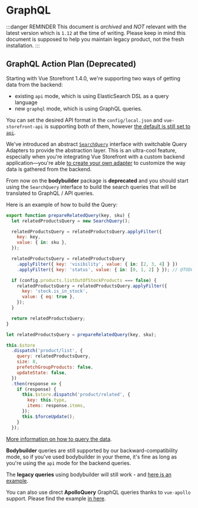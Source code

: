 # GraphQL 

:::danger REMINDER
This document is _archived_ and _NOT_ relevant with the latest version which is `1.12` at the time of writing. Please keep in mind this document is supposed to help you maintain legacy product, not the fresh installation. 
:::

## GraphQL Action Plan (Deprecated)

Starting with Vue Storefront 1.4.0, we're supporting two ways of getting data from the backend:

- existing `api` mode, which is using ElasticSearch DSL as a query language
- new `graphql` mode, which is using GraphQL queries.

You can set the desired API format in the `config/local.json` and `vue-storefront-api` is supporting both of them, however [the default is still set to `api`](https://github.com/DivanteLtd/vue-storefront/blob/4cbf866ca93f917b04461d3ae139a2d26ddf552a/config/default.json#L6).

We've introduced an abstract [`SearchQuery`](https://github.com/DivanteLtd/vue-storefront/tree/develop/core/store/lib/search) interface with switchable Query Adapters to provide the abstraction layer. This is an ultra-cool feature, especially when you're integrating Vue Storefront with a custom backend application—you're able [to create your own adapter](https://github.com/DivanteLtd/vue-storefront/tree/develop/core/lib/search/adapter) to customize the way data is gathered from the backend.

From now on the **bodybuilder** package is **deprecated** and you should start using the `SearchQuery` interface to build the search queries that will be translated to GraphQL / API queries.

Here is an example of how to build the Query:

```js
export function prepareRelatedQuery(key, sku) {
  let relatedProductsQuery = new SearchQuery();

  relatedProductsQuery = relatedProductsQuery.applyFilter({
    key: key,
    value: { in: sku },
  });

  relatedProductsQuery = relatedProductsQuery
    .applyFilter({ key: 'visibility', value: { in: [2, 3, 4] } })
    .applyFilter({ key: 'status', value: { in: [0, 1, 2] } }); // @TODO Check if status 2 (disabled) was set not by occasion here

  if (config.products.listOutOfStockProducts === false) {
    relatedProductsQuery = relatedProductsQuery.applyFilter({
      key: 'stock.is_in_stock',
      value: { eq: true },
    });
  }

  return relatedProductsQuery;
}

let relatedProductsQuery = prepareRelatedQuery(key, sku);

this.$store
  .dispatch('product/list', {
    query: relatedProductsQuery,
    size: 8,
    prefetchGroupProducts: false,
    updateState: false,
  })
  .then(response => {
    if (response) {
      this.$store.dispatch('product/related', {
        key: this.type,
        items: response.items,
      });
      this.$forceUpdate();
    }
  });
```

[More information on how to query the data](https://github.com/DivanteLtd/vue-storefront/blob/develop/docs/guide/data/elastic-queries.md).

**Bodybuilder**  queries are still supported by our backward-compatibility mode, so if you've used bodybuilder in your theme, it's fine as long as you're using the `api` mode for the backend queries.

The **legacy queries** using bodybuilder will still work - and [here is an example](https://github.com/pkarw/vue-storefront/blob/28feb8e5dc30ec216353ef87a859212379901c57/src/extensions/template/index.js#L36).

You can also use direct **ApolloQuery** GraphQL queries thanks to `vue-apollo` support. Please find the example [in here](https://github.com/DivanteLtd/vue-storefront/blob/4cbf866ca93f917b04461d3ae139a2d26ddf552a/src/themes/default/components/core/blocks/SearchPanel/SearchPanel.gql.vue#L21).
